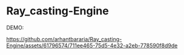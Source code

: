 # Ray_casting-Engine
DEMO:



https://github.com/arhantbararia/Ray_casting-Engine/assets/61796574/711ee465-75d5-4e32-a2eb-778590f8d9de

